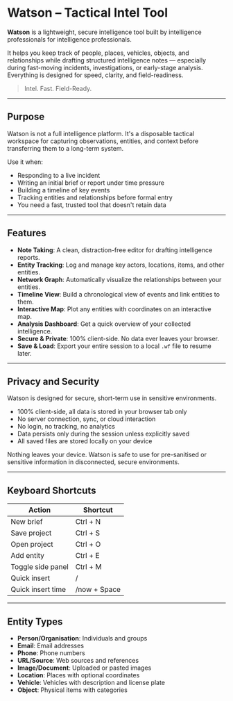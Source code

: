 # Watson – Tactical Intel Tool

**Watson** is a lightweight, secure intelligence tool built by intelligence professionals for intelligence professionals.

It helps you keep track of people, places, vehicles, objects, and relationships while drafting structured intelligence notes — especially during fast-moving incidents, investigations, or early-stage analysis. Everything is designed for speed, clarity, and field-readiness.

> Intel. Fast. Field-Ready.

---

## Purpose

Watson is not a full intelligence platform. It's a disposable tactical workspace for capturing observations, entities, and context before transferring them to a long-term system.

Use it when:
- Responding to a live incident
- Writing an initial brief or report under time pressure
- Building a timeline of key events
- Tracking entities and relationships before formal entry
- You need a fast, trusted tool that doesn't retain data

---

## Features

- **Note Taking**: A clean, distraction-free editor for drafting intelligence reports.
- **Entity Tracking**: Log and manage key actors, locations, items, and other entities.
- **Network Graph**: Automatically visualize the relationships between your entities.
- **Timeline View**: Build a chronological view of events and link entities to them.
- **Interactive Map**: Plot any entities with coordinates on an interactive map.
- **Analysis Dashboard**: Get a quick overview of your collected intelligence.
- **Secure & Private**: 100% client-side. No data ever leaves your browser.
- **Save & Load**: Export your entire session to a local `.wf` file to resume later.

---

## Privacy and Security

Watson is designed for secure, short-term use in sensitive environments.

- 100% client-side, all data is stored in your browser tab only
- No server connection, sync, or cloud interaction
- No login, no tracking, no analytics
- Data persists only during the session unless explicitly saved
- All saved files are stored locally on your device

Nothing leaves your device. Watson is safe to use for pre-sanitised or sensitive information in disconnected, secure environments.

---

## Keyboard Shortcuts

| Action              | Shortcut         |
|---------------------|------------------|
| New brief           | Ctrl + N         |
| Save project        | Ctrl + S         |
| Open project        | Ctrl + O         |
| Add entity          | Ctrl + E         |
| Toggle side panel   | Ctrl + M         |
| Quick insert        | /                |
| Quick insert time   | /now + Space     |

---

## Entity Types

- **Person/Organisation**: Individuals and groups
- **Email**: Email addresses
- **Phone**: Phone numbers
- **URL/Source**: Web sources and references
- **Image/Document**: Uploaded or pasted images
- **Location**: Places with optional coordinates
- **Vehicle**: Vehicles with description and license plate
- **Object**: Physical items with categories
